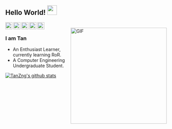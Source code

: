 ## Hello World! <img src="https://buscalibros2019.files.wordpress.com/2019/01/adioes.gif" width="30px"></h2>

<a href="https://twitter.com/tanx_dev">
  <img align="left" " alt="Tan's Twitter" width="22px" src="https://cdn.jsdelivr.net/npm/simple-icons@v3/icons/twitter.svg" />
</a>
<a href="https://www.linkedin.com/in/tania-r-zuniga/">
  <img align="left" alt="Tan's Linkdein" width="22px" src="https://cdn.jsdelivr.net/npm/simple-icons@v3/icons/linkedin.svg" />
</a>
<a href="https://github.com/TanZng">
  <img align="left" alt="Tan's Github" width="22px" src="https://cdn.jsdelivr.net/npm/simple-icons@v3/icons/github.svg" />
</a>
<a href="https://www.hackerrank.com/tanx_dev">
  <img align="left" alt="Tan's Hackerrank" width="22px" src="https://cdn.jsdelivr.net/npm/simple-icons@v3/icons/hackerrank.svg" />
</a>
<a href="https://leetcode.com/tan_dev/">
  <img align="left" alt="Tan's LeetCode" width="22px" src="https://cdn.jsdelivr.net/npm/simple-icons@3.1.0/icons/leetcode.svg" />
</a>
<br />
<img align="right" alt="GIF" src="https://media.giphy.com/media/VgCDAzcKvsR6OM0uWg/giphy.gif" width="300px"/>

### I am Tan
- An Enthusiast Learner, currently learning RoR.
- A Computer Engineering Undergraduate Student. 

[![TanZng's github stats](https://github-readme-stats.vercel.app/api?username=TanZng)](https://github.com/anuraghazra/github-readme-stats)

 
